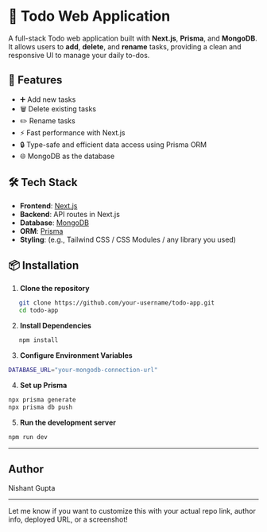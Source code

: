 # 📝 Todo Web Application

A full-stack Todo web application built with **Next.js**, **Prisma**, and **MongoDB**. It allows users to **add**, **delete**, and **rename** tasks, providing a clean and responsive UI to manage your daily to-dos.

## 🚀 Features

- ➕ Add new tasks
- 🗑️ Delete existing tasks
- ✏️ Rename tasks
- ⚡ Fast performance with Next.js
- 🔒 Type-safe and efficient data access using Prisma ORM
- 🌐 MongoDB as the database

## 🛠️ Tech Stack

- **Frontend**: [Next.js](https://nextjs.org/)
- **Backend**: API routes in Next.js
- **Database**: [MongoDB](https://www.mongodb.com/)
- **ORM**: [Prisma](https://www.prisma.io/)
- **Styling**: (e.g., Tailwind CSS / CSS Modules / any library you used)

## 📦 Installation

1. **Clone the repository**
```bash
   git clone https://github.com/your-username/todo-app.git
   cd todo-app
```
2. **Install Dependencies**
```bash
   npm install
```
3. **Configure Environment Variables**
```bash
DATABASE_URL="your-mongodb-connection-url"
```
4. **Set up Prisma**
```bash
npx prisma generate
npx prisma db push
```
5. **Run the development server**
```bash
npm run dev
```

---

## Author
Nishant Gupta

---

Let me know if you want to customize this with your actual repo link, author info, deployed URL, or a screenshot!
